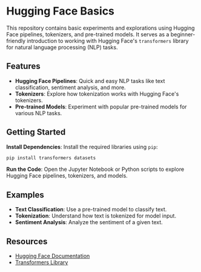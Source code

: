 
# Hugging Face Basics

This repository contains basic experiments and explorations using Hugging Face pipelines, tokenizers, and pre-trained models. It serves as a beginner-friendly introduction to working with Hugging Face's `transformers` library for natural language processing (NLP) tasks.

## Features

- **Hugging Face Pipelines**: Quick and easy NLP tasks like text classification, sentiment analysis, and more.
- **Tokenizers**: Explore how tokenization works with Hugging Face's tokenizers.
- **Pre-trained Models**: Experiment with popular pre-trained models for various NLP tasks.

## Getting Started



 **Install Dependencies**:
   Install the required libraries using `pip`:
   ```bash
   pip install transformers datasets
   ```

 **Run the Code**:
   Open the Jupyter Notebook or Python scripts to explore Hugging Face pipelines, tokenizers, and models.

## Examples

- **Text Classification**: Use a pre-trained model to classify text.
- **Tokenization**: Understand how text is tokenized for model input.
- **Sentiment Analysis**: Analyze the sentiment of a given text.

## Resources

- [Hugging Face Documentation](https://huggingface.co/docs)
- [Transformers Library](https://github.com/huggingface/transformers)

